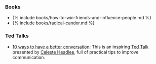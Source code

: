 <!-- Reading -->

### Books

- {% include books/how-to-win-friends-and-influence-people.md %}
- {% include books/radical-candor.md %}

<!-- Listening -->

<!-- Watching -->

### Ted Talks

- [10 ways to have a better conversation](https://www.ted.com/talks/celeste_headlee_10_ways_to_have_a_better_conversation): This is an inspiring [Ted Talk](https://www.ted.com/) presented by [Celeste Headlee](https://celesteheadlee.com/), full of practical tips to improve communication.

<!-- Discussing -->

<!-- Doing -->
